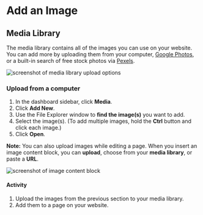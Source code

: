 # Add an Image

## Media Library
The media library contains all of the images you can use on your website. You can add more by uploading them from your computer, [Google Photos](https://www.google.com/photos/about/), or a built-in search of free stock photos via [Pexels](https://www.pexels.com/).

![screenshot of media library upload options]({{site.baseurl}}/img/wordpress/media-library-upload-options.png)

### Upload from a computer
1. In the dashboard sidebar, click **Media**.
1. Click **Add New**.
1. Use the File Explorer window to **find the image(s)** you want to add.
1. Select the image(s). (To add multiple images, hold the **Ctrl** button and click each image.)
1. Click **Open**.

**Note:** You can also upload images while editing a page. When you insert an image content block, you can **upload**, choose from your **media library**, or paste a **URL**.

![screenshot of image content block]({{site.baseurl}}/img/wordpress/image-content-block.png)

#### Activity
1. Upload the images from the previous section to your media library.
1. Add them to a page on your website.

